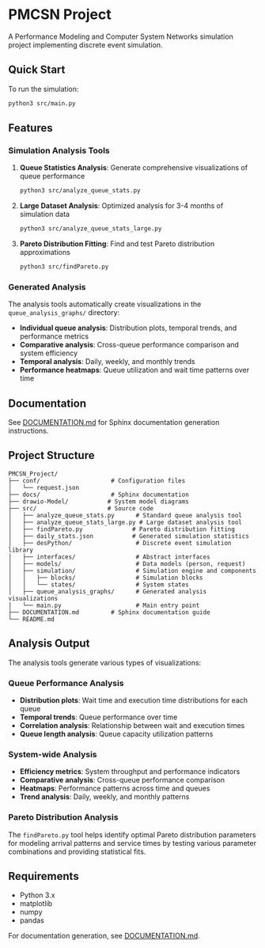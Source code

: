 # PMCSN Project

A Performance Modeling and Computer System Networks simulation project implementing discrete event simulation.

## Quick Start

To run the simulation:
```bash
python3 src/main.py
```

## Features

### Simulation Analysis Tools

1. **Queue Statistics Analysis**: Generate comprehensive visualizations of queue performance
   ```bash
   python3 src/analyze_queue_stats.py
   ```

2. **Large Dataset Analysis**: Optimized analysis for 3-4 months of simulation data
   ```bash
   python3 src/analyze_queue_stats_large.py
   ```

3. **Pareto Distribution Fitting**: Find and test Pareto distribution approximations
   ```bash
   python3 src/findPareto.py
   ```

### Generated Analysis

The analysis tools automatically create visualizations in the `queue_analysis_graphs/` directory:

- **Individual queue analysis**: Distribution plots, temporal trends, and performance metrics
- **Comparative analysis**: Cross-queue performance comparison and system efficiency
- **Temporal analysis**: Daily, weekly, and monthly trends
- **Performance heatmaps**: Queue utilization and wait time patterns over time

## Documentation

See [DOCUMENTATION.md](DOCUMENTATION.md) for Sphinx documentation generation instructions.

## Project Structure

```
PMCSN_Project/
├── conf/                    # Configuration files
│   └── request.json
├── docs/                    # Sphinx documentation
├── drawio-Model/           # System model diagrams
├── src/                    # Source code
│   ├── analyze_queue_stats.py      # Standard queue analysis tool
│   ├── analyze_queue_stats_large.py # Large dataset analysis tool
│   ├── findPareto.py              # Pareto distribution fitting
│   ├── daily_stats.json           # Generated simulation statistics
│   ├── desPython/                  # Discrete event simulation library
│   ├── interfaces/                 # Abstract interfaces
│   ├── models/                     # Data models (person, request)
│   ├── simulation/                 # Simulation engine and components
│   │   ├── blocks/                 # Simulation blocks
│   │   └── states/                 # System states
│   ├── queue_analysis_graphs/      # Generated analysis visualizations
│   └── main.py                     # Main entry point
├── DOCUMENTATION.md         # Sphinx documentation guide
└── README.md
```

## Analysis Output

The analysis tools generate various types of visualizations:

### Queue Performance Analysis
- **Distribution plots**: Wait time and execution time distributions for each queue
- **Temporal trends**: Queue performance over time
- **Correlation analysis**: Relationship between wait and execution times
- **Queue length analysis**: Queue capacity utilization patterns

### System-wide Analysis
- **Efficiency metrics**: System throughput and performance indicators
- **Comparative analysis**: Cross-queue performance comparison
- **Heatmaps**: Performance patterns across time and queues
- **Trend analysis**: Daily, weekly, and monthly patterns

### Pareto Distribution Analysis
The `findPareto.py` tool helps identify optimal Pareto distribution parameters for modeling arrival patterns and service times by testing various parameter combinations and providing statistical fits.

## Requirements

- Python 3.x
- matplotlib
- numpy
- pandas

For documentation generation, see [DOCUMENTATION.md](DOCUMENTATION.md).